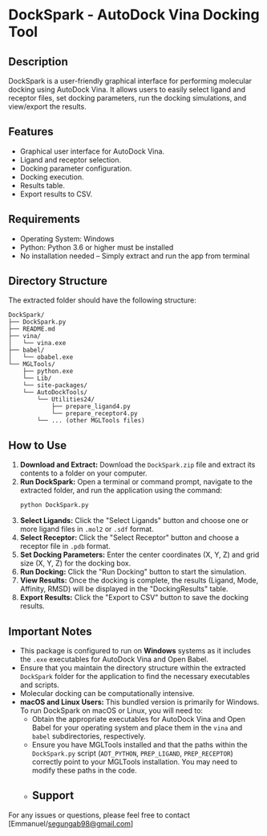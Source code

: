 # DockSpark - AutoDock Vina Docking Tool

## Description

DockSpark is a user-friendly graphical interface for performing molecular docking using AutoDock Vina. It allows users to easily select ligand and receptor files, set docking parameters, run the docking simulations, and view/export the results.

## Features

* Graphical user interface for AutoDock Vina.
* Ligand and receptor selection.
* Docking parameter configuration.
* Docking execution.
* Results table.
* Export results to CSV.

## Requirements
*  Operating System: Windows
* Python: Python 3.6 or higher must be installed
* No installation needed – Simply extract and run the app from terminal

## Directory Structure

The extracted folder should have the following structure:

```
DockSpark/
├── DockSpark.py
├── README.md
├── vina/
│   └── vina.exe
├── babel/
│   └── obabel.exe
└── MGLTools/
    ├── python.exe
    └── Lib/
    └── site-packages/
    └── AutoDockTools/
        └── Utilities24/
            ├── prepare_ligand4.py
            └── prepare_receptor4.py
        └── ... (other MGLTools files)
```


## How to Use

1.  **Download and Extract:** Download the `DockSpark.zip` file and extract its contents to a folder on your computer.
2.  **Run DockSpark:** Open a terminal or command prompt, navigate to the extracted folder, and run the application using the command:
    ```bash
    python DockSpark.py
    ```
3.  **Select Ligands:** Click the "Select Ligands" button and choose one or more ligand files in `.mol2` or `.sdf` format.
4.  **Select Receptor:** Click the "Select Receptor" button and choose a receptor file in `.pdb` format.
5.  **Set Docking Parameters:** Enter the center coordinates (X, Y, Z) and grid size (X, Y, Z) for the docking box.
6.  **Run Docking:** Click the "Run Docking" button to start the simulation.
7.  **View Results:** Once the docking is complete, the results (Ligand, Mode, Affinity, RMSD) will be displayed in the "DockingResults" table.
8.  **Export Results:** Click the "Export to CSV" button to save the docking results.

## Important Notes

* This package is configured to run on **Windows** systems as it includes the `.exe` executables for AutoDock Vina and Open Babel.
* Ensure that you maintain the directory structure within the extracted `DockSpark` folder for the application to find the necessary executables and scripts.
* Molecular docking can be computationally intensive.
* **macOS and Linux Users:** This bundled version is primarily for Windows. To run DockSpark on macOS or Linux, you will need to:
    * Obtain the appropriate executables for AutoDock Vina and Open Babel for your operating system and place them in the `vina` and `babel` subdirectories, respectively.
    * Ensure you have MGLTools installed and that the paths within the `DockSpark.py` script (`ADT_PYTHON`, `PREP_LIGAND`, `PREP_RECEPTOR`) correctly point to your MGLTools installation.  You may need to modify these paths in the code.
    * ## Support

For any issues or questions, please feel free to contact [Emmanuel/segungab98@gmail.com]
